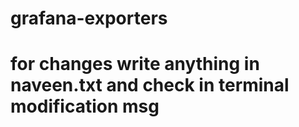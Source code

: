 # grafana-exporters

# for changes write anything in naveen.txt and check in terminal modification msg